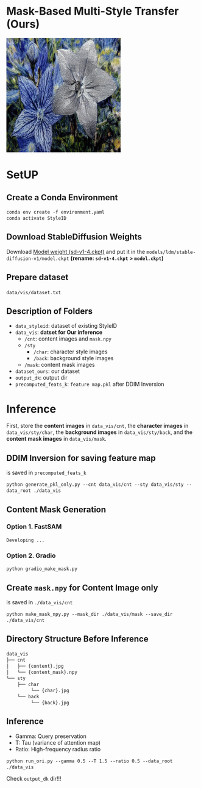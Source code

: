 # Mask-Based Multi-Style Transfer  (Ours)

<img src="./output_dk/ours_multi.png" width="300">

# SetUP

## Create a Conda Environment

```
conda env create -f environment.yaml
conda activate StyleID
```

## Download StableDiffusion Weights

Download <a href='https://huggingface.co/CompVis/stable-diffusion-v-1-4-original/tree/main'>Model weight (sd-v1-4.ckpt)</a> and put it in the `models/ldm/stable-diffusion-v1/model.ckpt` **(rename: `sd-v1-4.ckpt` > `model.ckpt`)**

## Prepare dataset
`data/vis/dataset.txt`

## Description of Folders

- `data_styleid`: dataset of existing StyleID
- `data_vis`: **datset for Our inference**
    - `/cnt`: content images and `mask.npy`
    - `/sty`
        - `/char`: character style images
        - `/back`: background style images
    - `/mask`: content mask images
- `dataset_ours`: our dataset
- `output_dk`: output dir
- `precomputed_feats_k`: `feature map.pkl` after DDIM Inversion

# Inference
First, store the **content images** in `data_vis/cnt`, the **character images** in `data_vis/sty/char`, the **background images** in `data_vis/sty/back`, and the **content mask images** in `data_vis/mask`.


## DDIM Inversion for saving feature map

is saved in `precomputed_feats_k`

```
python generate_pkl_only.py --cnt data_vis/cnt --sty data_vis/sty --data_root ./data_vis
```

## Content Mask Generation

### Option 1. FastSAM

```
Developing ...
```

### Option 2. Gradio

```
python gradio_make_mask.py
```

## Create `mask.npy` for Content Image only
is saved in `./data_vis/cnt`

```
python make_mask_npy.py --mask_dir ./data_vis/mask --save_dir ./data_vis/cnt
```

## Directory Structure Before Inference

```
data_vis
├── cnt
│   ├── {content}.jpg
│   └── {content_mask}.npy
└── sty
    ├── char
         └── {char}.jpg
    └── back
         └── {back}.jpg
```


## Inference

- Gamma: Query preservation
- T: Tau (variance of attention map)
- Ratio: High-frequency radius ratio

```
python run_ori.py --gamma 0.5 --T 1.5 --ratio 0.5 --data_root ./data_vis
```

Check `output_dk` dir!!!